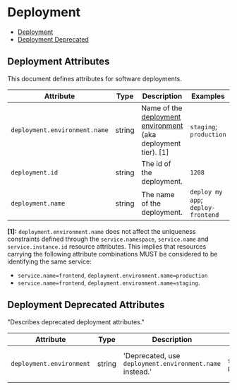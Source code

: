 <!--- Hugo front matter used to generate the website version of this page:
--->

<!-- NOTE: THIS FILE IS AUTOGENERATED. DO NOT EDIT BY HAND. -->
<!-- see templates/registry/markdown/attribute_namespace.md.j2 -->

# Deployment

- [Deployment](#deployment-attributes)
- [Deployment Deprecated](#deployment-deprecated-attributes)

## Deployment Attributes

This document defines attributes for software deployments.

| Attribute                     | Type   | Description                                                                                                        | Examples                           | Stability                                                        |
| ----------------------------- | ------ | ------------------------------------------------------------------------------------------------------------------ | ---------------------------------- | ---------------------------------------------------------------- |
| `deployment.environment.name` | string | Name of the [deployment environment](https://wikipedia.org/wiki/Deployment_environment) (aka deployment tier). [1] | `staging`; `production`            | ![Experimental](https://img.shields.io/badge/-experimental-blue) |
| `deployment.id`               | string | The id of the deployment.                                                                                          | `1208`                             | ![Experimental](https://img.shields.io/badge/-experimental-blue) |
| `deployment.name`             | string | The name of the deployment.                                                                                        | `deploy my app`; `deploy-frontend` | ![Experimental](https://img.shields.io/badge/-experimental-blue) |

**[1]:** `deployment.environment.name` does not affect the uniqueness constraints defined through
the `service.namespace`, `service.name` and `service.instance.id` resource attributes.
This implies that resources carrying the following attribute combinations MUST be
considered to be identifying the same service:

- `service.name=frontend`, `deployment.environment.name=production`
- `service.name=frontend`, `deployment.environment.name=staging`.

## Deployment Deprecated Attributes

"Describes deprecated deployment attributes."

| Attribute                | Type   | Description                                              | Examples                | Stability                                                                                                             |
| ------------------------ | ------ | -------------------------------------------------------- | ----------------------- | --------------------------------------------------------------------------------------------------------------------- |
| `deployment.environment` | string | 'Deprecated, use `deployment.environment.name` instead.' | `staging`; `production` | ![Deprecated](https://img.shields.io/badge/-deprecated-red)<br>Deprecated, use `deployment.environment.name` instead. |
